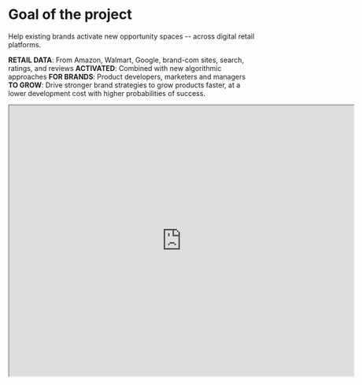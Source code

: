 # Goal of the project

Help existing brands activate new opportunity spaces -- across digital retail platforms. 

**RETAIL DATA**: From Amazon, Walmart, Google, brand-com sites, search, ratings, and reviews
**ACTIVATED**: Combined with new algorithmic approaches
**FOR BRANDS**: Product developers, marketers and managers 
**TO GROW**: Drive stronger brand strategies to grow products faster, at a lower development cost with higher probabilities of success.

<Bleed full>
<iframe src="https://datastudio.google.com/embed/reporting/72de71b3-b997-4cbd-ad8f-d6232f6546f2/page/6zXD" 
     width="700"
     height="550"
     title="Sample dashboard"
   ></iframe>
</Bleed>
